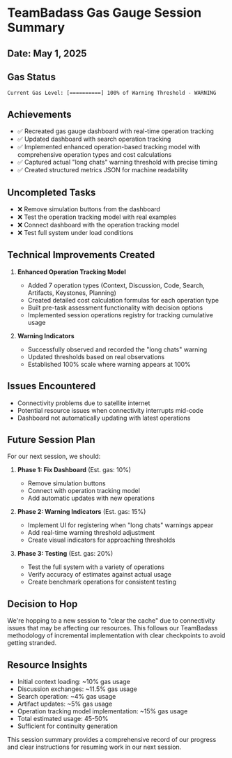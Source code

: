 # TeamBadass Gas Gauge Session Summary
## Date: May 1, 2025

## Gas Status
```
Current Gas Level: [==========] 100% of Warning Threshold - WARNING
```

## Achievements
- ✅ Recreated gas gauge dashboard with real-time operation tracking
- ✅ Updated dashboard with search operation tracking
- ✅ Implemented enhanced operation-based tracking model with comprehensive operation types and cost calculations
- ✅ Captured actual "long chats" warning threshold with precise timing
- ✅ Created structured metrics JSON for machine readability

## Uncompleted Tasks
- ❌ Remove simulation buttons from the dashboard
- ❌ Test the operation tracking model with real examples
- ❌ Connect dashboard with the operation tracking model
- ❌ Test full system under load conditions

## Technical Improvements Created
1. **Enhanced Operation Tracking Model**
   - Added 7 operation types (Context, Discussion, Code, Search, Artifacts, Keystones, Planning)
   - Created detailed cost calculation formulas for each operation type
   - Built pre-task assessment functionality with decision options
   - Implemented session operations registry for tracking cumulative usage

2. **Warning Indicators**
   - Successfully observed and recorded the "long chats" warning
   - Updated thresholds based on real observations
   - Established 100% scale where warning appears at 100%

## Issues Encountered
- Connectivity problems due to satellite internet
- Potential resource issues when connectivity interrupts mid-code
- Dashboard not automatically updating with latest operations

## Future Session Plan
For our next session, we should:

1. **Phase 1: Fix Dashboard** (Est. gas: 10%)
   - Remove simulation buttons
   - Connect with operation tracking model
   - Add automatic updates with new operations

2. **Phase 2: Warning Indicators** (Est. gas: 15%)
   - Implement UI for registering when "long chats" warnings appear
   - Add real-time warning threshold adjustment
   - Create visual indicators for approaching thresholds

3. **Phase 3: Testing** (Est. gas: 20%)
   - Test the full system with a variety of operations
   - Verify accuracy of estimates against actual usage
   - Create benchmark operations for consistent testing

## Decision to Hop
We're hopping to a new session to "clear the cache" due to connectivity issues that may be affecting our resources. This follows our TeamBadass methodology of incremental implementation with clear checkpoints to avoid getting stranded.

## Resource Insights
- Initial context loading: ~10% gas usage
- Discussion exchanges: ~11.5% gas usage
- Search operation: ~4% gas usage
- Artifact updates: ~5% gas usage
- Operation tracking model implementation: ~15% gas usage
- Total estimated usage: 45-50%
- Sufficient for continuity generation

This session summary provides a comprehensive record of our progress and clear instructions for resuming work in our next session.
